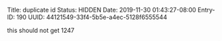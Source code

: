 Title: duplicate id
Status: HIDDEN
Date: 2019-11-30 01:43:27-08:00
Entry-ID: 190
UUID: 44121549-33f4-5b5e-a4ec-5128f6555544

this should not get 1247

